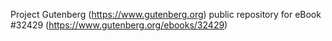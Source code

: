 Project Gutenberg (https://www.gutenberg.org) public repository for eBook #32429 (https://www.gutenberg.org/ebooks/32429)

